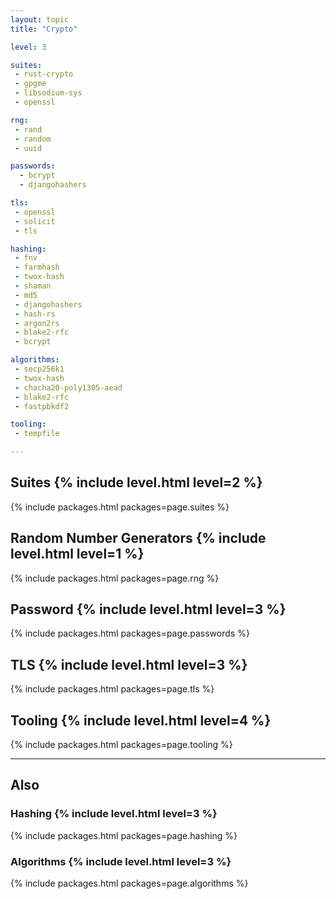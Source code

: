 ```yaml
---
layout: topic
title: "Crypto"

level: 3

suites:
 - rust-crypto
 - gpgme
 - libsodium-sys
 - openssl

rng:
 - rand
 - random
 - uuid

passwords:
  - bcrypt
  - djangohashers

tls:
 - openssl
 - solicit
 - tls

hashing:
 - fnv
 - farmhash
 - twox-hash
 - shaman
 - md5
 - djangohashers
 - hash-rs
 - argon2rs
 - blake2-rfc
 - bcrypt

algorithms:
 - secp256k1
 - twox-hash
 - chacha20-poly1305-aead
 - blake2-rfc
 - fastpbkdf2

tooling:
 - tempfile

---
```



<h2>Suites  {% include level.html level=2 %}</h2>

{% include packages.html packages=page.suites %}


<h2>Random Number Generators  {% include level.html level=1 %}</h2>

{% include packages.html packages=page.rng %}


<h2>Password  {% include level.html level=3 %}</h2>

{% include packages.html packages=page.passwords %}


<h2>TLS  {% include level.html level=3 %}</h2>

{% include packages.html packages=page.tls %}

<h2>Tooling  {% include level.html level=4 %}</h2>

{% include packages.html packages=page.tooling %}


---

<h2>Also</h2>


<h3>Hashing  {% include level.html level=3 %}</h3>

{% include packages.html packages=page.hashing %}


<h3>Algorithms  {% include level.html level=3 %}</h3>

{% include packages.html packages=page.algorithms %}
